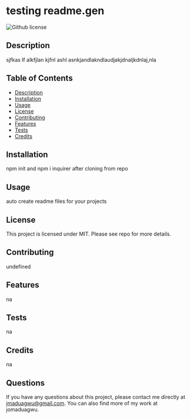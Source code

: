 
  # testing readme.gen
  ![Github license](https://img.shields.io/badge/license-MIT-blue.svg)


  ## Description
  sjfkas lf alkfjlan kjfnl ashl asnkjandlakndlaudjakjdnaljkdnlaj,nla


  ## Table of Contents
  - [Description](#Description)
  - [Installation](#Installation)
  - [Usage](#Usage)
  - [License](#License)
  - [Contributing](#Contributing)
  - [Features](#Features)
  - [Tests](#Tests)
  - [Credits](#Credits)

  ## Installation
  npm init and npm i inquirer after cloning from repo

  ## Usage
  auto create readme files for your projects

  ## License
  This project is licensed under MIT. Please see repo for more details.

  ## Contributing
  undefined

  ## Features
  na

  ## Tests 
  na

  ## Credits
  na

  ## Questions
  If you have any questions about this project, please contact me directly at jmaduagwu@gmail.com. You can also find more of my work at jomaduagwu.
